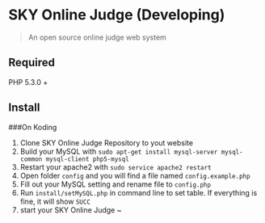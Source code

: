SKY Online Judge (Developing)
=================
>An open source online judge web system 

Required
-------------
PHP 5.3.0 +

Install
-------------
###On Koding
1. Clone SKY Online Judge Repository to yout website
2. Build your MySQL with `sudo apt-get install mysql-server mysql-common mysql-client php5-mysql`
3. Restart your apache2 with  `sudo service apache2 restart`
4. Open folder `config` and you will find a file named `config.example.php`
5. Fill out your MySQL setting and rename file to `config.php`
6. Run `install/setMySQL.php` in command line to set table. If everything is fine, it will show `SUCC`
7. start your SKY Online Judge ~


